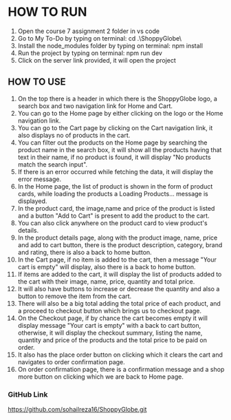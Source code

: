 <!-- # React + Vite

This template provides a minimal setup to get React working in Vite with HMR and some ESLint rules.

Currently, two official plugins are available:

- [@vitejs/plugin-react](https://github.com/vitejs/vite-plugin-react/blob/main/packages/plugin-react/README.md) uses [Babel](https://babeljs.io/) for Fast Refresh
- [@vitejs/plugin-react-swc](https://github.com/vitejs/vite-plugin-react-swc) uses [SWC](https://swc.rs/) for Fast Refresh

## Expanding the ESLint configuration

If you are developing a production application, we recommend using TypeScript and enable type-aware lint rules. Check out the [TS template](https://github.com/vitejs/vite/tree/main/packages/create-vite/template-react-ts) to integrate TypeScript and [`typescript-eslint`](https://typescript-eslint.io) in your project. -->


# HOW TO RUN

1. Open the course 7 assignment 2 folder in vs code
2. Go to My To-Do by typing on terminal: cd .\ShoppyGlobe\
3. Install the node_modules folder by typing on terminal: npm install
4. Run the project by typing on terminal: npm run dev
5. Click on the server link provided, it will open the project

## HOW TO USE

1. On the top there is a header in which there is the ShoppyGlobe logo, a search box and two navigation link for Home and Cart.
2. You can go to the Home page by either clicking on the logo or the Home navigation link.
3. You can go to the Cart page by clicking on the Cart navigation link, it also displays no of products in the cart.
4. You can filter out the products on the Home page by searching the product name in the search box, it will show all the products having that text in their name, if no product is found, it will display "No products match the search input".
5. If there is an error occurred while fetching the data, it will display the error message.
6. In the Home page, the list of product is shown in the form of product cards, while loading the products a Loading Products... message is displayed.
7. In the product card, the image,name and price of the product is listed and a button "Add to Cart" is present to add the product to the cart.
8. You can also click anywhere on the product card to view product's details.
9. In the product details page, along with the product image, name, price and add to cart button, there is the product description, category, brand and rating, there is also a back to home button.
10. In the Cart page, if no item is added to the cart, then a message "Your cart is empty" will display, also there is a back to home button.
11. If items are added to the cart, it will display the list of products added to the cart with their image, name, price, quantity and total price.
12. It will also have buttons to increase or decrease the quantity and also a button to remove the item from the cart.
13. There will also be a big total adding the total price of each product, and a proceed to checkout button which brings us to checkout page.
14. On the Checkout page, if by chance the cart becomes empty it will display message "Your cart is empty" with a back to cart button, otherwise, it will display the checkout summary, listing the name, quantity and price of the products and the total price to be paid on order.
15. It also has the place order button on clicking which it clears the cart and navigates to order confirmation page.
16. On order confirmation page, there is a confirmation message and a shop more button on clicking which we are back to Home page.

### GitHub Link
https://github.com/sohailreza16/ShoppyGlobe.git